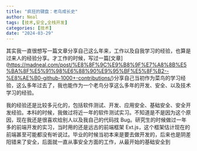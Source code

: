 ```yaml
---
title: "疯狂的键盘：老鸟成长史"
author: Neal
tags: [技术,安全,全栈开发]
categories: [技术]
date: "2024-03-29"
---
```


其实我一直很想写一篇文章分享自己这么年来，工作以及自我学习的经验，也算是过来人的经验分享。才工作的时候，写过一篇[文章]
(https://madneal.com/post/%E8%8F%9C%E9%B8%9F%E7%A8%8B%E5%BA%8F%E5%91%98%E6%88%90%E9%95%BF%E5%8F%B2--%E8%AE%B0-github-1000+-contributions/)分享自己当初作为菜鸟的学习经验，这么多年过去了，我也能作为一个老鸟分享这么多年的开发、安全、以及技术学习的经验。

我的经验还是比较多元化的，包括软件测试、开发、应用安全、基础安全、安全开发经验。本科的时候，我做过将近一年的软件测试实习。不知道是不是因为这个原因，现在我还是很喜欢给别人以及我自己的代码找 Bug。研究生的时候做过一年多的前端开发的实习，当时用的还是远古的前端框架 Ext.js，这个框架估计现在的前端甚至可能都没有听说过。毕业的时候当初本来是要去做开发的，后来也是阴差阳错来了安全，后面就一直从事安全方面的工作，从最开始的基础安全到